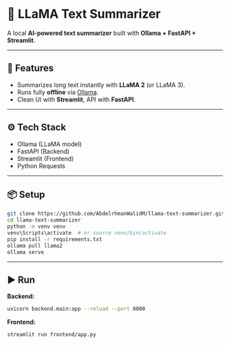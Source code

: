 # 🦙 LLaMA Text Summarizer

A local **AI-powered text summarizer** built with **Ollama + FastAPI + Streamlit**.

---

## 🚀 Features
- Summarizes long text instantly with **LLaMA 2** (or LLaMA 3).
- Runs fully **offline** via [Ollama](https://ollama.com/).
- Clean UI with **Streamlit**, API with **FastAPI**.

---

## ⚙️ Tech Stack
- Ollama (LLaMA model)
- FastAPI (Backend)
- Streamlit (Frontend)
- Python Requests

---

## 📦 Setup
```bash
git clone https://github.com/AbdelrhmanWalidM/llama-text-summarizer.git
cd llama-text-summarizer
python -m venv venv
venv\Scripts\activate  # or source venv/bin/activate
pip install -r requirements.txt
ollama pull llama2
ollama serve

```
---

## ▶️ Run
**Backend:**
```bash
uvicorn backend.main:app --reload --port 8000
```
**Frontend:**
```bash
streamlit run frontend/app.py
```
